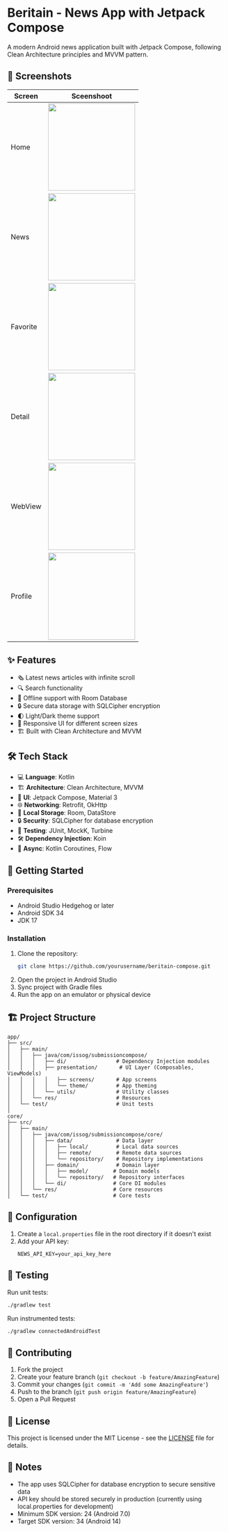 # Beritain - News App with Jetpack Compose

A modern Android news application built with Jetpack Compose, following Clean Architecture principles and MVVM pattern.

## 📱 Screenshots

| Screen   | Sceenshoot                                                        |
|----------|-------------------------------------------------------------------|
| Home     | <img src=".github/images/screenshots/sc_home.jpg" width="200">    |
| News     | <img src=".github/images/screenshots/sc_news.jpg" width="200">    |
| Favorite | <img src=".github/images/screenshots/sc_favorite.jpg" width="200"> |
| Detail   | <img src=".github/images/screenshots/sc_detail.jpg" width="200">  |
| WebView  | <img src=".github/images/screenshots/sc_webview.jpg" width="200"> |
| Profile  | <img src=".github/images/screenshots/sc_profile.jpg" width="200"> |



## ✨ Features

- 🗞️ Latest news articles with infinite scroll
- 🔍 Search functionality
- 💾 Offline support with Room Database
- 🔒 Secure data storage with SQLCipher encryption
- 🌓 Light/Dark theme support
- 📱 Responsive UI for different screen sizes
- 🏗️ Built with Clean Architecture and MVVM

## 🛠 Tech Stack

- 💻 **Language**: Kotlin
- 🏗 **Architecture**: Clean Architecture, MVVM
- 🧩 **UI**: Jetpack Compose, Material 3
- 🌐 **Networking**: Retrofit, OkHttp
- 💾 **Local Storage**: Room, DataStore
- 🔒 **Security**: SQLCipher for database encryption
- 🧪 **Testing**: JUnit, MockK, Turbine
- 🛠 **Dependency Injection**: Koin
- 🔄 **Async**: Kotlin Coroutines, Flow

## 🚀 Getting Started

### Prerequisites

- Android Studio Hedgehog or later
- Android SDK 34
- JDK 17

### Installation

1. Clone the repository:
   ```bash
   git clone https://github.com/yourusername/beritain-compose.git
   ```
2. Open the project in Android Studio
3. Sync project with Gradle files
4. Run the app on an emulator or physical device

## 🏗 Project Structure

```
app/
├── src/
│   ├── main/
│   │   ├── java/com/issog/submissioncompose/
│   │   │   ├── di/                # Dependency Injection modules
│   │   │   ├── presentation/       # UI Layer (Composables, ViewModels)
│   │   │   │   ├── screens/       # App screens
│   │   │   │   └── theme/         # App theming
│   │   │   └── utils/             # Utility classes
│   │   └── res/                   # Resources
│   └── test/                      # Unit tests
│
core/
├── src/
│   ├── main/
│   │   ├── java/com/issog/submissioncompose/core/
│   │   │   ├── data/              # Data layer
│   │   │   │   ├── local/         # Local data sources
│   │   │   │   ├── remote/        # Remote data sources
│   │   │   │   └── repository/    # Repository implementations
│   │   │   ├── domain/            # Domain layer
│   │   │   │   ├── model/        # Domain models
│   │   │   │   └── repository/   # Repository interfaces
│   │   │   └── di/               # Core DI modules
│   │   └── res/                  # Core resources
│   └── test/                     # Core tests
```

## 🔧 Configuration

1. Create a `local.properties` file in the root directory if it doesn't exist
2. Add your API key:
   ```properties
   NEWS_API_KEY=your_api_key_here
   ```

## 🧪 Testing

Run unit tests:
```bash
./gradlew test
```

Run instrumented tests:
```bash
./gradlew connectedAndroidTest
```

## 🤝 Contributing

1. Fork the project
2. Create your feature branch (`git checkout -b feature/AmazingFeature`)
3. Commit your changes (`git commit -m 'Add some AmazingFeature'`)
4. Push to the branch (`git push origin feature/AmazingFeature`)
5. Open a Pull Request

## 📄 License

This project is licensed under the MIT License - see the [LICENSE](LICENSE) file for details.

## 📝 Notes

- The app uses SQLCipher for database encryption to secure sensitive data
- API key should be stored securely in production (currently using local.properties for development)
- Minimum SDK version: 24 (Android 7.0)
- Target SDK version: 34 (Android 14)
